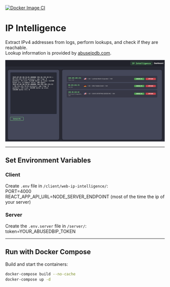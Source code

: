 [![Docker Image CI](https://github.com/Teronisos/ip-intelligence/actions/workflows/docker-image.yml/badge.svg?event=deployment)](https://github.com/Teronisos/ip-intelligence/actions/workflows/docker-image.yml)

# IP Intelligence

Extract IPv4 addresses from logs, perform lookups, and check if they are reachable.  
Lookup information is provided by [abuseipdb.com](https://www.abuseipdb.com/).

![Screenshot](screen.png)

---

## Set Environment Variables

### Client

Create `.env` file in `/client/web-ip-intelligence/`:<br>
PORT=4000<br>
REACT_APP_API_URL=NODE_SERVER_ENDPOINT (most of the time the ip of your server)


### Server

Create the `.env.server` file in `/server/`:<br>
token=YOUR_ABUSEDBIP_TOKEN


---

## Run with Docker Compose

Build and start the containers:

```bash
docker-compose build --no-cache
docker-compose up -d
